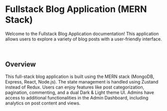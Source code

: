 # Fullstack Blog Application (MERN Stack)

Welcome to the Fullstack Blog Application documentation! This application allows users to explore a variety of blog posts with a user-friendly interface.

&nbsp;

## Overview

This full-stack blog application is built using the MERN stack (MongoDB, Express, React, Node.js). The state management is handled using Zustand instead of Redux. Users can enjoy features like post categorization, pagination, commenting, and a dual Dark & Light theme UI. Admins have access to additional functionalities in the Admin Dashboard, including analytics on post content and views.

&nbsp;
